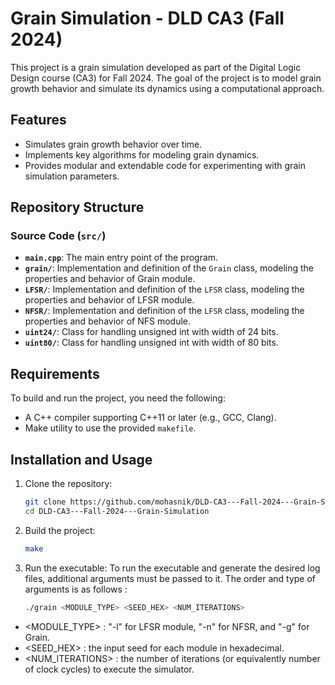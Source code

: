 
# Grain Simulation - DLD CA3 (Fall 2024)

This project is a grain simulation developed as part of the Digital Logic Design course (CA3) for Fall 2024. The goal of the project is to model grain growth behavior and simulate its dynamics using a computational approach.

## Features

- Simulates grain growth behavior over time.
- Implements key algorithms for modeling grain dynamics.
- Provides modular and extendable code for experimenting with grain simulation parameters.

## Repository Structure

### Source Code (`src/`)
- **`main.cpp`**: The main entry point of the program.
- **`grain/`**: Implementation and definition of the `Grain` class, modeling the properties and behavior of Grain module.
- **`LFSR/`**: Implementation and definition of the `LFSR` class, modeling the properties and behavior of LFSR module.
- **`NFSR/`**: Implementation and definition of the `LFSR` class, modeling the properties and behavior of NFS module.
- **`uint24/`**: Class for handling unsigned int with width of 24 bits. 
- **`uint80/`**: Class for handling unsigned int with width of 80 bits.


## Requirements

To build and run the project, you need the following:
- A C++ compiler supporting C++11 or later (e.g., GCC, Clang).
- Make utility to use the provided `makefile`.


## Installation and Usage

1. Clone the repository:
   ```bash
   git clone https://github.com/mohasnik/DLD-CA3---Fall-2024---Grain-Simulation.git
   cd DLD-CA3---Fall-2024---Grain-Simulation
   ```

2. Build the project:
   ```bash
   make
   ```

3. Run the executable:
   To run the executable and generate the desired log files, additional arguments must be passed to it. The order and type of arguments is as follows :
   
   ```bash
   ./grain <MODULE_TYPE> <SEED_HEX> <NUM_ITERATIONS>
   ```
  - <MODULE_TYPE> : "-l" for LFSR module, "-n" for NFSR, and "-g" for Grain.
  - <SEED_HEX> : the input seed for each module in hexadecimal.
  - <NUM_ITERATIONS> : the number of iterations (or equivalently number of clock cycles) to execute the simulator.


